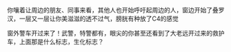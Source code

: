 你嚷着让周边的朋友、同事来看，其他人也开始呼吁起周边的人，窗边开始了叠罗汉，一层又一层让你美滋滋的透不过气，膀胱有种放了C4的感觉

窗外警车开过来了！武警，特警都有，眼尖的你甚至还看到了大老远开过来的救护车，上面那是什么标志，生化标志？